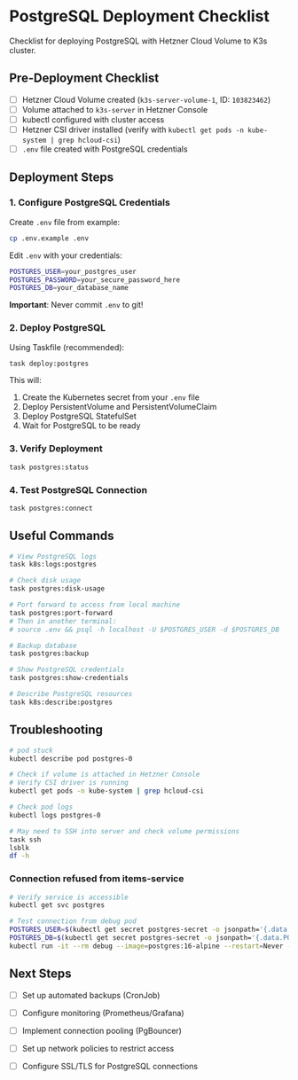 # PostgreSQL Deployment Checklist

Checklist for deploying PostgreSQL with Hetzner Cloud Volume to K3s cluster.

## Pre-Deployment Checklist

- [ ] Hetzner Cloud Volume created (`k3s-server-volume-1`, ID: `103823462`)
- [ ] Volume attached to `k3s-server` in Hetzner Console
- [ ] kubectl configured with cluster access
- [ ] Hetzner CSI driver installed (verify with `kubectl get pods -n kube-system | grep hcloud-csi`)
- [ ] `.env` file created with PostgreSQL credentials

## Deployment Steps

### 1. Configure PostgreSQL Credentials

Create `.env` file from example:
```bash
cp .env.example .env
```

Edit `.env` with your credentials:
```bash
POSTGRES_USER=your_postgres_user
POSTGRES_PASSWORD=your_secure_password_here
POSTGRES_DB=your_database_name
```

**Important**: Never commit `.env` to git!

### 2. Deploy PostgreSQL

Using Taskfile (recommended):
```bash
task deploy:postgres
```

This will:
1. Create the Kubernetes secret from your `.env` file
2. Deploy PersistentVolume and PersistentVolumeClaim
3. Deploy PostgreSQL StatefulSet
4. Wait for PostgreSQL to be ready

### 3. Verify Deployment

```bash
task postgres:status
```


### 4. Test PostgreSQL Connection

```bash
task postgres:connect
```

## Useful Commands

```bash
# View PostgreSQL logs
task k8s:logs:postgres

# Check disk usage
task postgres:disk-usage

# Port forward to access from local machine
task postgres:port-forward
# Then in another terminal:
# source .env && psql -h localhost -U $POSTGRES_USER -d $POSTGRES_DB

# Backup database
task postgres:backup

# Show PostgreSQL credentials
task postgres:show-credentials

# Describe PostgreSQL resources
task k8s:describe:postgres
```

## Troubleshooting


```bash
# pod stuck
kubectl describe pod postgres-0

# Check if volume is attached in Hetzner Console
# Verify CSI driver is running
kubectl get pods -n kube-system | grep hcloud-csi

# Check pod logs
kubectl logs postgres-0

# May need to SSH into server and check volume permissions
task ssh
lsblk
df -h
```


### Connection refused from items-service
```bash
# Verify service is accessible
kubectl get svc postgres

# Test connection from debug pod
POSTGRES_USER=$(kubectl get secret postgres-secret -o jsonpath='{.data.POSTGRES_USER}' | base64 -d)
POSTGRES_DB=$(kubectl get secret postgres-secret -o jsonpath='{.data.POSTGRES_DB}' | base64 -d)
kubectl run -it --rm debug --image=postgres:16-alpine --restart=Never -- psql -h postgres -U "$POSTGRES_USER" -d "$POSTGRES_DB"
```


## Next Steps

- [ ] Set up automated backups (CronJob)
- [ ] Configure monitoring (Prometheus/Grafana)
- [ ] Implement connection pooling (PgBouncer)
- [ ] Set up network policies to restrict access
- [ ] Configure SSL/TLS for PostgreSQL connections

